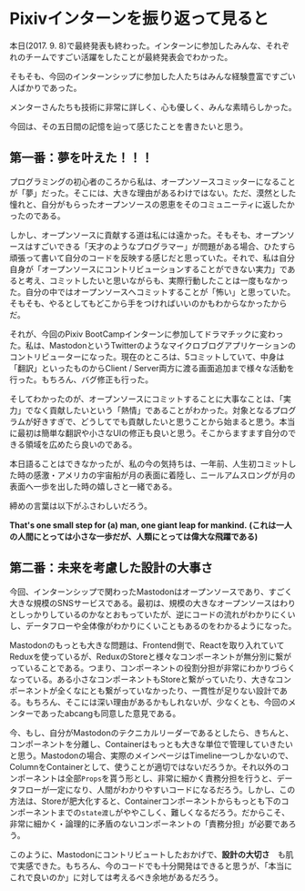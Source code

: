 # Pixivインターンを振り返って見ると

本日(2017. 9. 8)で最終発表も終わった。インターンに参加したみんな、それぞれのチームですごい活躍をしたことが最終発表会でわかった。

そもそも、今回のインターンシップに参加した人たちはみんな経験豊富ですごい人ばかりであった。

メンターさんたちも技術に非常に詳しく、心も優しく、みんな素晴らしかった。

今回は、その五日間の記憶を辿って感じたことを書きたいと思う。

## 第一番：夢を叶えた！！！

プログラミングの初心者のころから私は、オープンソースコミッターになることが「夢」だった。そこには、大きな理由があるわけではない。ただ、漠然とした憧れと、自分がもらったオープンソースの恩恵をそのコミュニーティに返したかったのである。

しかし、オープンソースに貢献する道は私には遠かった。そもそも、オープンソースはすごいできる「天才のようなプログラマー」が問題がある場合、ひたすら頑張って書いて自分のコードを反映する感じだと思っていた。それで、私は自分自身が「オープンソースにコントリビューションすることができない実力」であると考え、コミットしたいと思いながらも、実際行動したことは一度もなかった。自分の中ではオープンソースへコミットすることが「怖い」と思っていた。そもそも、やるとしてもどこから手をつければいいのかもわからなかったからだ。

それが、今回のPixiv BootCampインターンに参加してドラマチックに変わった。私は、MastodonというTwitterのようなマイクロブログアプリケーションのコントリビューターになった。現在のところは、5コミットしていて、中身は「翻訳」といったものからClient / Server両方に渡る画面追加まで様々な活動を行った。もちろん、バグ修正も行った。

そしてわかったのが、オープンソースにコミットすることに大事なことは、「実力」でなく貢献したいという「熱情」であることがわかった。対象となるプログラムが好きすぎで、どうしてでも貢献したいと思うことから始まると思う。本当に最初は簡単な翻訳や小さなUIの修正も良いと思う。そこからますます自分のできる領域を広めたら良いのである。

本日語ることはできなかったが、私の今の気持ちは、一年前、人生初コミットした時の感激・アメリカの宇宙船が月の表面に着陸し、ニールアムスロングが月の表面へ一歩を出した時の嬉しさと一緒である。

締めの言葉は以下がふさわしいだろう。

**That's one small step for (a) man, one giant leap for mankind.**
**(これは一人の人間にとっては小さな一歩だが、人類にとっては偉大な飛躍である)**

## 第二番：未来を考慮した設計の大事さ

今回、インターンシップで関わったMastodonはオープンソースであり、すごく大きな規模のSNSサービスである。最初は、規模の大きなオープンソースはわりとしっかりしているのかなとおもっていたが、逆にコードの流れがわかりにくいし、データフローや全体像がわかりにくいこともあるのをわかるようになった。

Mastodonのもっとも大きな問題は、Frontend側で、Reactを取り入れていてReduxを使っているが、ReduxのStoreと様々なコンポーネントが無分別に繋がっていることである。つまり、コンポーネントの役割分担が非常にわかりづらくなっている。ある小さなコンポーネントもStoreと繋がっていたり、大きなコンポーネントが全くなにとも繋がっていなかったり、一貫性が足りない設計である。もちろん、そこには深い理由があるかもしれないが、少なくとも、今回のメンターであったabcangも同意した意見である。

今、もし、自分がMastodonのテクニカルリーダーであるとしたら、きちんと、コンポーネントを分離し、Containerはもっとも大きな単位で管理していきたいと思う。Mastodonの場合、実際のメインページはTimeline一つしかないので、ColumnをContainerとして、使うことが適切ではないだろうか。それ以外のコンポーネントは全部`Props`を貰う形とし、非常に細かく責務分担を行うと、データフローが一定になり、人間がわかりやすいコードになるだろう。しかし、この方法は、Storeが肥大化すると、Containerコンポーネントからもっとも下のコンポーネントまでの`state渡し`がややこしく、難しくなるだろう。だからこそ、非常に細かく・論理的に矛盾のないコンポーネントの「責務分担」が必要であろう。

このように、Mastodonにコントリビュートしたおかげで、**設計の大切さ**　も肌で実感できた。もちろん、今のコードでも十分開発はできると思うが、「本当にこれで良いのか」に対しては考えるべき余地があるだろう。
